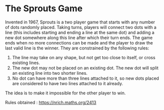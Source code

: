 # The Sprouts Game
Invented in 1967, Sprouts is a two player game that starts with any number of dots randomly placed. Taking turns, players will connect two dots with a line (this includes starting and ending a line at the same dot) and adding a new dot somewhere along this line after which their turn ends. The game ends when no more connections can be made and the player to draw the last valid line is the winner. They are constrained by the following rules:

1. The line may take on any shape, but not get too close to itself, or cross existing lines.
2. The new dot may not be placed on an existing dot. The new dot will split an existing line into two shorter lines.
3. No dot can have more than three lines attached to it, so new dots placed are considered to have two lines attached to it already.

The idea is to make it impossible for the other player to win. 

Rules obtained : https://nrich.maths.org/2413

